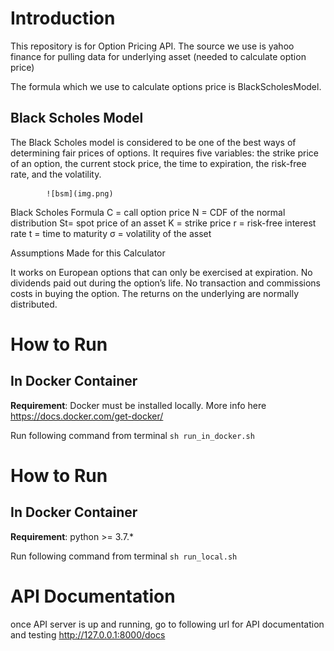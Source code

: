 # Introduction
This repository is for Option Pricing API. The source we use is yahoo finance for pulling data for underlying asset (needed to calculate option price)

The formula which we use to calculate options price is BlackScholesModel. 

## Black Scholes Model
The Black Scholes model is considered to be one of the best ways of determining fair prices of options. It requires five variables: the strike price of an option, the current stock price, the time to expiration, the risk-free rate, and the volatility.
                    
            ![bsm](img.png)

Black Scholes Formula
C = call option price
N = CDF of the normal distribution
St= spot price of an asset
K = strike price
r = risk-free interest rate
t = time to maturity
σ = volatility of the asset

Assumptions Made for this Calculator

It works on European options that can only be exercised at expiration.
No dividends paid out during the option’s life.
No transaction and commissions costs in buying the option.
The returns on the underlying are normally distributed.

# How to Run
## In Docker Container
**Requirement**: Docker must be installed locally. More info here https://docs.docker.com/get-docker/

Run following command from terminal
```sh run_in_docker.sh```

# How to Run
## In Docker Container
**Requirement**: python >= 3.7.*

Run following command from terminal
```sh run_local.sh```

# API Documentation
once API server is up and running, go to following url for API documentation and testing
http://127.0.0.1:8000/docs


